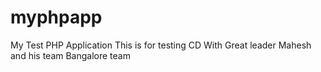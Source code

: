 # myphpapp
My Test PHP Application
This is for testing CD
With Great leader Mahesh and his team 
Bangalore team
